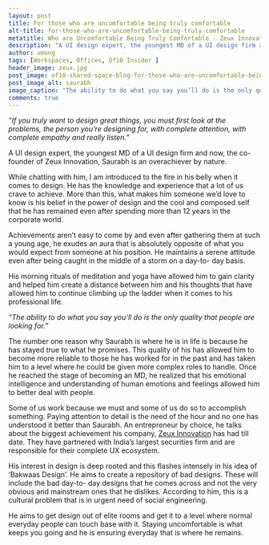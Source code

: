 ```yaml
---
layout: post
title: For those who are uncomfortable being truly comfortable
alt-title: for-those-who-are-uncomfortable-being-truly-comfortable
metatitle: Who are Uncomfortable Being Truly Comfortable - Zeux Innovation
description: "A UI design expert, the youngest MD of a UI design firm and now, the co-founder of Zeux Innovation sitting out of Of10"
author: umang
tags: [Workspaces, Offices, Of10 Insider ]
header_image: zeux.jpg
post_image: of10-shared-space-blog-for-those-who-are-uncomfortable-being-truly-comfortable.jpg
post_image_alt: saurabh
image_caption: "The ability to do what you say you’ll do is the only quality that people are looking for."
comments: true
---
```


*“If you truly want to design great things, you must first look at the problems, the
person you’re designing for, with complete attention, with complete empathy and
really listen.”*

A UI design expert, the youngest MD of a UI design firm and now, the co-founder of
Zeux Innovation, Saurabh is an overachiever by nature.

While chatting with him, I am introduced to the fire in his belly when it comes to
design. He has the knowledge and experience that a lot of us crave to achieve. More
than this, what makes him someone we’d love to know is his belief in the power of
design and the cool and composed self that he has remained even after spending more
than 12 years in the corporate world.

Achievements aren’t easy to come by and even after gathering them at such a young
age, he exudes an aura that is absolutely opposite of what you would expect from
someone at his position. He maintains a serene attitude even after being caught in the
middle of a storm on a day-to- day basis.

His morning rituals of meditation and yoga have allowed him to gain clarity and
helped him create a distance between him and his thoughts that have allowed him to
continue climbing up the ladder when it comes to his professional life.

*“The ability to do what you say you’ll do is the only quality that people are looking
for.”*

The number one reason why Saurabh is where he is in life is because he has stayed
true to what he promises. This quality of his has allowed him to become more reliable
to those he has worked for in the past and has taken him to a level where he could be
given more complex roles to handle. Once he reached the stage of becoming an MD,
he realized that his emotional intelligence and understanding of human emotions and
feelings allowed him to better deal with people.

Some of us work because we must and some of us do so to accomplish something.
Paying attention to detail is the need of the hour and no one has understood it better
than Saurabh. An entrepreneur by choice, he talks about the biggest achievement his
company, [Zeux Innovation](http://www.zeuxinnovation.com/) has had till date. They have partnered with India’s largest
securities firm and are responsible for their complete UX ecosystem.

His interest in design is deep rooted and this flashes intensely in his idea of ‘Bakwaas
Design’. He aims to create a repository of bad designs. These will include the bad
day-to- day designs that he comes across and not the very obvious and mainstream
ones that he dislikes. According to him, this is a cultural problem that is in urgent
need of social engineering.

He aims to get design out of elite rooms and get it to a level where normal everyday
people can touch base with it. Staying uncomfortable is what keeps you going and he
is ensuring everyday that is where he remains.
